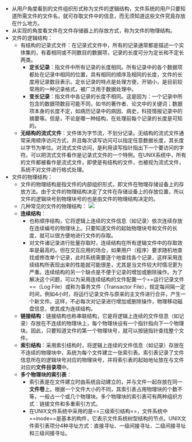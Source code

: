 - 从用户角度看到的文件组织形式称为文件的逻辑结构，文件系统的用户只要知道所需文件的文件名，就可存取文件中的信息，而无须知道这些文件究竟存放在什么地方。
- 从实现的角度看文件在文件存储器上的存放方式，称为文件的物理结构。
- 文件的逻辑结构：
	- 有结构的记录式文件：在记录式文件中，所有的记录通常都是描述一个实体集的，有着相同或不同数目的数据项，记录的长度可分为定长和不定长两类。
		- **定长记录**：指文件中所有记录的长度相同。所有记录中的各个数据项都处在记录中相同的位置，具有相同的顺序及相同的长度，文件的长度用记录数目表示。定长记录的特点是处理方便，开销小，是目前较常用的一种记录格式，被广泛用于数据处理中。
		- **变长记录**：指文件中各记录的长度不相同。这是因为：一个记录中所包含的数据项数目可能不同，如书的著作者、论文中的关键词；数据项本身的长度不定，如病历记录中的病因、病史，科技情报记录中的摘要等。但是，不论是哪一种结构，在处理前每个记录的长度是可知的。
	- **无结构的流式文件**：文件体为字节流，不划分记录。无结构的流式文件通常采用顺序访问方式，并且每次读写访问可以指定任意数据长度，其长度以字节为单位。对流式文件访问，是利用读写指针指出下一个要访问的字符。可以把流式文件看作是记录式文件的一个特例。在UNIX系统中，所有的文件都被看作是流式文件，即使是有结构的文件，也被视为流式文件，系统不对文件进行格式处理。
- 文件的物理结构：
	- 文件的物理结构是指文件的内部组织形式，即文件在物理存储设备上的存放方法。由于文件的物理结构决定了文件在存储设备上的存放位置，所以文件的逻辑块号到物理块号的也是由文件的物理结构决定的。
	- 几种常见的文件的物理结构：
	  ![](http://www.plantuml.com/plantuml/svg/SoWkIImgoStCIybDBE3Yqb9uDgtzoUvjpsUrFEzS-Nn2s_FTav_DQ-7IqefNUB5_tlFTQv44NaxUzwnlAPB0yosBdkwPYYJmTCci9pjMGKnwEdSwo5ImaXSBLt0vf0BjXDeB0000)
	- **连续结构**：
		- 也称顺序结构，它将逻辑上连续的文件信息（如记录）依次连续存放在连续编号的物理块上。只要知道文件的起始物理块号和文件的长度，就可以很方便地进行文件的存取。
		- 对文件诸记录进行批量存取时，连续结构在所有逻辑文件中的存取效率是最高的。但在交互应用的场合，如果用户（程序）要求随机地查找或修改单个记录，此时系统需要逐个地查找各个记录，这样采用连续结构所表现出来的性能就可能很差，尤其是当文件较大时情况更为严重。连续结构的另一个缺点是不便于记录的增加或删除操作。为了解决这个问题，可以为采用连续结构的文件配置一个==运行记录文件==（Log File）或称为事务文件（Transactor File），规定每间隔一定时间，例如4小时，将运行记录文件与原来的主文件进行合并，产生一个新文件。这样，不必每次对记录进行增加或删除操作，物理移动磁盘信息，使其成为连续结构。
	- **链接结构**：链接结构也称串联结构，它是将逻辑上连续的文件信息（如记录）存放在不连续的物理块上，每个物理块设有一个指针指向下一个物理块。因此，只要知道文件的第一个物理块号，就可以按链指针查找整个文件。
	- **索引结构**：采用索引结构时，将逻辑上连续的文件信息（如记录）存放在不连续的物理块中，系统为每个文件建立一张索引表。索引表记录了文件信息所在的逻辑块号对应的物理块号，并将索引表的起始地址放在与文件对应的**文件目录项**中。
	- **多个物理块的索引表**：
		- 索引表是在文件建立时由系统自动建立的，并与文件一起存放在同一**文件卷**上。根据一个文件大小的不同，其索引表占用物理块的个数不等，一般占一个或几个物理块。多个物理块的索引表可有两种组织方式：链接文件和多重索引方式。
		- 在UNIX文件系统中采用的是==三级索引结构==，文件系统中==inode==是基本的构件，它表示文件系统树型结构的节点。UNIX文件索引表项分4种寻址方式：直接寻址、一级间接寻址、二级间接寻址和三级间接寻址。